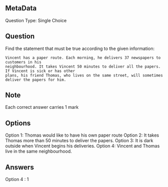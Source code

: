 ## MetaData
Question Type: Single Choice

## Question
Find the statement that must be true according to the given information:

    Vincent has a paper route. Each morning, he delivers 37 newspapers to customers in his 
    neighbourhood. It takes Vincent 50 minutes to deliver all the papers. If Vincent is sick or has other 
    plans, his friend Thomas, who lives on the same street, will sometimes deliver the papers for him.

## Note
Each correct answer carries 1 mark

## Options
Option 1: Thomas would like to have his own paper route
Option 2: It takes Thomas more than 50 minutes to deliver the papers. 
Option 3: It is dark outside when Vincent begins his deliveries.
Option 4: Vincent and Thomas live in the same neighbourhood.

## Answers
Option 4 : 1
